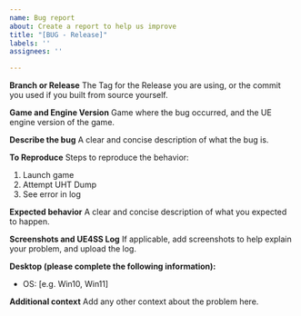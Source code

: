 ```yaml
---
name: Bug report
about: Create a report to help us improve
title: "[BUG - Release]"
labels: ''
assignees: ''

---
```


**Branch or Release**
The Tag for the Release you are using, or the commit you used if you built from source yourself.


**Game and Engine Version**
Game where the bug occurred, and the UE engine version of the game.


**Describe the bug**
A clear and concise description of what the bug is.


**To Reproduce**
Steps to reproduce the behavior:
1. Launch game
2. Attempt UHT Dump
3. See error in log


**Expected behavior**
A clear and concise description of what you expected to happen.


**Screenshots and UE4SS Log**
If applicable, add screenshots to help explain your problem, and upload the log.


**Desktop (please complete the following information):**
 - OS: [e.g. Win10, Win11]


**Additional context**
Add any other context about the problem here.
